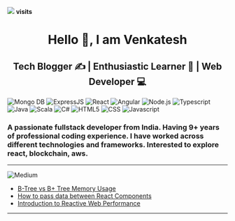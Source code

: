 
<span align="right"> <img src="https://profile-counter.glitch.me/vengets1024/count.svg" /> <b> visits </b></span>
<h1 align="center">Hello 👋, I am Venkatesh</h1>
<h2 align="center"> Tech Blogger ✍️ | Enthusiastic Learner 📖 | Web Developer 💻 </h2>

![Mongo DB](https://img.shields.io/badge/-MongoDB-333333?style=flat&logo=MongoDB) ![ExpressJS](	https://img.shields.io/badge/Express.js-404D59?style=flat) ![React](https://img.shields.io/badge/-React-333333?style=flat&logo=react) ![Angular](https://img.shields.io/badge/Angular-E23237?style=flat&logo=angularjs&logoColor=white) ![Node.js](https://img.shields.io/badge/-Node.js-333333?style=flat&logo=node.js) ![Typescript](	https://img.shields.io/badge/TypeScript-007ACC?style=flat&logo=typescript&logoColor=white)
![Java](https://img.shields.io/badge/Java-ED8B00?style=flat&logo=java&logoColor=white) ![Scala](https://img.shields.io/badge/Scala-DC322F?style=flat&logo=scala&logoColor=white) ![C#](	https://img.shields.io/badge/C%23-239120?style=flat&logo=c-sharp&logoColor=white)
![HTML5](https://img.shields.io/badge/-HTML5-333333?style=flat&logo=HTML5)  ![CSS](https://img.shields.io/badge/-CSS-333333?style=flat&logo=CSS3&logoColor=1572B6)   ![Javascript](	https://img.shields.io/badge/JavaScript-323330?style=flat&logo=javascript&logoColor=F7DF1E)


<h3 align="left">
A passionate fullstack developer from India. Having 9+ years of professional coding experience. I have worked across different technologies and frameworks. Interested to explore react, blockchain, aws.
</h3>
<hr/>

![Medium](https://img.shields.io/badge/Medium-12100E?style=flat&logo=medium&logoColor=white)
- <a href="https://vengets.medium.com/b-tree-vs-b-tree-on-database-598ed92dab27">B-Tree vs B+ Tree Memory Usage</a>
- <a href=https://towardsdev.com/how-to-pass-data-between-react-components-aad8e36aebed>How to pass data between React Components </a>
- <a href="https://vengets.medium.com/fundamentals-of-reactive-web-performance-53fa6ff58206">Introduction to Reactive Web Performance </a>
<hr/>
